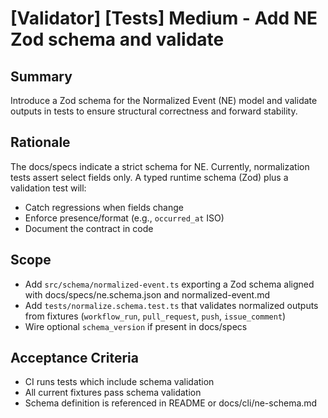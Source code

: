 # [Validator] [Tests] Medium - Add NE Zod schema and validate

## Summary

Introduce a Zod schema for the Normalized Event (NE) model and validate outputs in tests to ensure structural correctness and forward stability.

## Rationale

The docs/specs indicate a strict schema for NE. Currently, normalization tests assert select fields only. A typed runtime schema (Zod) plus a validation test will:

- Catch regressions when fields change
- Enforce presence/format (e.g., `occurred_at` ISO)
- Document the contract in code

## Scope

- Add `src/schema/normalized-event.ts` exporting a Zod schema aligned with docs/specs/ne.schema.json and normalized-event.md
- Add `tests/normalize.schema.test.ts` that validates normalized outputs from fixtures (`workflow_run`, `pull_request`, `push`, `issue_comment`)
- Wire optional `schema_version` if present in docs/specs

## Acceptance Criteria

- CI runs tests which include schema validation
- All current fixtures pass schema validation
- Schema definition is referenced in README or docs/cli/ne-schema.md
